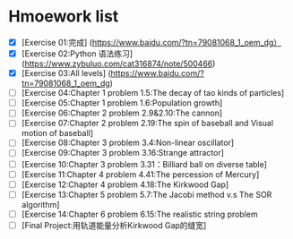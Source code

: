 # Hmoework list

- [x] [Exercise 01:完成] (https://www.baidu.com/?tn=79081068_1_oem_dg）
- [x] [Exercise 02:Python 语法练习] (https://www.zybuluo.com/cat316874/note/500466)
- [x] [Exercise 03:All levels] (https://www.baidu.com/?tn=79081068_1_oem_dg)
- [ ] [Exercise 04:Chapter 1 problem 1.5:The decay of tao kinds of particles]
- [ ] [Exercise 05:Chapter 1 problem 1.6:Population growth]
- [ ] [Exercise 06:Chapter 2 problem 2.9&2.10:The cannon]
- [ ] [Exercise 07:Chapter 2 problem 2.19:The spin of baseball and Visual motion of baseball]
- [ ] [Exercise 08:Chapter 3 problem 3.4:Non-linear oscillator]
- [ ] [Exercise 09:Chapter 3 problem 3.16:Strange attractor]
- [ ] [Exercise 10:Chapter 3 problem 3.31：Billiard ball on diverse table]
- [ ] [Exercise 11:Chapter 4 problem 4.41:The percession of Mercury]
- [ ] [Exercise 12:Chapter 4 problem 4.18:The Kirkwood Gap]
- [ ] [Exercise 13:Chapter 5 problem 5.7:The Jacobi method v.s The SOR algorithm]
- [ ] [Exercise 14:Chapter 6 problem 6.15:The realistic string problem
- [ ] [Final Project:用轨道能量分析Kirkwood Gap的缝宽]
